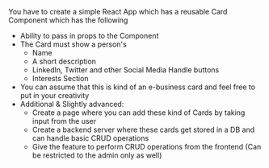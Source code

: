 You have to create a simple React App which has a reusable Card Component which has the following

-   Ability to pass in props to the Component
-   The Card must show a person's
    -   Name
    -   A short description
    -   LinkedIn, Twitter and other Social Media Handle buttons
    -   Interests Section
-   You can assume that this is kind of an e-business card and feel free to put in your creativity
-   Additional & Slightly advanced:
    -   Create a page where you can add these kind of Cards by taking input from the user
    -   Create a backend server where these cards get stored in a DB and can handle basic CRUD operations
    -   Give the feature to perform CRUD operations from the frontend (Can be restricted to the admin only as well)
